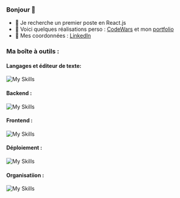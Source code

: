 
### Bonjour 👋
- 👯 Je recherche un premier poste en React.js
- :pushpin: Voici quelques réalisations perso : [CodeWars](https://www.codewars.com/users/debuyer) et mon [portfolio](talentsenaction.fr)
- :newspaper: Mes coordonnées : [LinkedIn](https://www.linkedin.com/in/benoitdebuyer/)

### Ma boîte à outils :
#### Langages et éditeur de texte: 
![My Skills](https://skillicons.dev/icons?i=js,vscode,)

#### Backend : 
![My Skills](https://skillicons.dev/icons?i=nodejs,express,mongodb,) 

#### Frontend : 
![My Skills](https://skillicons.dev/icons?i=html,css,react,nextjs,redux,jest,ts,)

#### Déploiement : 
![My Skills](https://skillicons.dev/icons?i=vercel,)


#### Organisatiion : 
![My Skills](https://skillicons.dev/icons?i=git,github,figma,trello)
